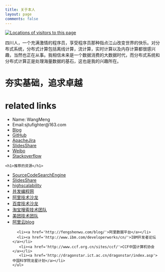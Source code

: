 ```yaml
---
title: 关于本人
layout: page
comments: false
---
```

<div id="clustrmaps-widget"></div><script type="text/javascript">var _clustrmaps = {'url' : 'http://wangmeng.us/', 'user' : 1145870, 'server' : '3', 'id' : 'clustrmaps-widget', 'version' : 1, 'date' : '2014-06-11', 'lang' : 'zh', 'corners' : 'square' };(function (){ var s = document.createElement('script'); s.type = 'text/javascript'; s.async = true; s.src = 'http://www3.clustrmaps.com/counter/map.js'; var x = document.getElementsByTagName('script')[0]; x.parentNode.insertBefore(s, x);})();</script><noscript><a href="http://www3.clustrmaps.com/user/a1d117c0e"><img src="http://www3.clustrmaps.com/stats/maps-no_clusters/wangmeng.us--thumb.jpg" alt="Locations of visitors to this page" /></a></noscript>
 
  
四川人，一个充满激情的程序员，享受程序员那种指点江山改变世界的快乐。对分布式系统，分布式计算包括离线计算，流计算，实时计算以及内存计算都很感兴趣，当然也正在从事。我相信未来是一个数据消费的大数据时代，而分布式系统和分布式计算正是处理海量数据的基石，这也是我的兴趣所在。



<div id="post">
<h1>夯实基础，追求卓越</h1>
  <h1>related links</h1>
  <p>
    <ul>
	  <li>Name: WangMeng</li>
	  <li>Email:sjtufighter@163.com</li>
	  <li><a href='http://wangmeng.us'>Blog</a></li>
          <li><a href='https://github.com/sjtufighter'>GitHub</a></li>
          <li><a href='https://issues.apache.org/jira/secure/ViewProfile.jspa'>ApacheJira</a></li>
           <li><a href='http://www.slideshare.net/sjtufighter'>SlidesShare</a></li>
           <li><a href='http://weibo.com/u/2019724312?wvr=5&c=spr_sinamkt_buy_baidudz_weibo_t001&sudaref=www.baidu.com'>Weibo</a></li>
	  <li><a href='http://stackoverflow.com/users/2231862/hawstein'>Stackoverflow</a></li>
    </ul>
    
    <h1>推荐的资源</h1>
  <p>      
    <ul>  <li><a href='https://searchcode.com/'>SourceCodeSearchEngine</a></li>
            <li><a href='http://www.slideshare.net'>SlidesShare</a></li>
           <li><a href='http://highscalability.com/'>highscalability</a></li>
	  <li><a href='http://ifeve.com/'>并发编程网</a></li>
	  <li><a href='http://club.alibabatech.org/index.htm'>阿里技术沙龙</a></li>
	  <li><a href='http://www.infoq.com/cn/zones/baidu-salon/'>百度技术沙龙</a></li>
	   <li><a href='http://www.searchtb.com/'>淘宝搜索技术团队</a></li>
	    <li><a href='http://tech.meituan.com/'>美团技术团队</a></li>
	    <li><a href='http://blog.aliyun.com'>阿里云blog</a></li>
       
	  <li><a href='http://fengshenwu.com/blog/'>阿里数据平台</a></li>
	  <li><a href='http://www.ibm.com/developerworks/cn/'>IBM开发者论坛</a></li>
	   <li><a href='http://www.ccf.org.cn/sites/ccf/'>CCF中国计算机协会</a></li>
	   <li><a href='http://dragonstar.ict.ac.cn/dragonstar/index.asp'>中国科学院龙星计划</a></li>
    </ul>
    
    
  </p>

</div>


